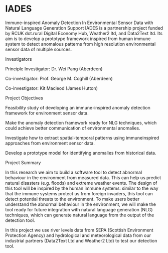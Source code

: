 # IADES
Immune-inspired Anomaly Detection In Environmental Sensor Data with Natural Language Generation Support
IADES is a partnership project funded by RCUK dot.rural Digital Economy Hub, Weather2 ltd, and Data2Text ltd. Its aim is to develop a prototype framework inspired from human immune system to detect anomalous patterns from high resolution environmental sensor data of multiple sources.

Investigators

Principle Investigator: Dr. Wei Pang (Aberdeen)

Co-investigator: Prof. George M. Coghill (Aberdeen)

Co-investigator: Kit Macleod (James Hutton)

Project Objectives

Feasibility study of developing an immune-inspired anomaly detection framework for environment sensor data.

Make the anomaly detection framework ready for NLG techniques, which could achieve better communication of environmental anomalies.

Investigate how to extract spatial-temporal patterns using immuneinspired approaches from environment sensor data.

Develop a prototype model for identifying anomalies from historical data.

Project Summary

In this research we aim to build a software tool to detect abnormal behaviour in the environment from measured data. This can help us predict natural disasters (e.g. floods) and extreme weather events. The design of this tool will be inspired by the human immune systems: similar to the way that the immune systems protect us from foreign invaders, this tool can detect potential threats to the environment. To make users better understand the abnormal behaviour in the environment, we will make the tool ready for future integration with natural language generation (NLG) techniques, which can generate natural language from the output of the detection tool.

In this project we use river levels data from SEPA (Scottish Environment Protection Agency) and hydrological and meteorological data from our industrial partners (Data2Text Ltd and Weather2 Ltd) to test our detection tool.

